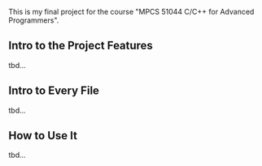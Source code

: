 This is my final project for the course "MPCS 51044	C/C++ for Advanced Programmers".

## Intro to the Project Features
tbd...

## Intro to Every File
tbd...

## How to Use It
tbd...
